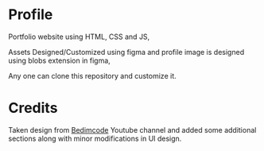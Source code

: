 # Profile 

Portfolio website using HTML, CSS and JS,

Assets Designed/Customized using figma and profile image is designed using blobs extension in figma, 

Any one can clone this repository and customize it.

# Credits 

Taken design from [Bedimcode](https://www.youtube.com/c/Bedimcode) Youtube channel and added some additional sections along with minor modifications in UI design.
